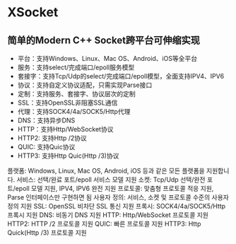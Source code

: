 # XSocket
## 简单的Modern C++ Socket跨平台可伸缩实现

* 平台：支持Windows、Linux、Mac OS、Android、iOS等全平台
* 服务：支持select/完成端口/epoll服务模型
* 套接字：支持Tcp/Udp的select/完成端口/epoll模型，全面支持IPV4、IPV6
* 协议：支持自定义协议适配，只需实现Parse接口
* 定制：支持服务、套接字、协议层次的定制
* SSL：支持OpenSSL非阻塞SSL通信
* 代理：支持SOCK4/4a/SOCK5/Http代理
* DNS：支持异步DNS
* HTTP：支持Http/WebSocket协议
* HTTP2: 支持Http /2协议
* QUIC: 支持Quic协议
* HTTP3: 支持Http Quic(Http /3)协议

플랫폼: Windows, Linux, Mac OS, Android, iOS 등과 같은 모든 플랫폼을 지원합니다.
서비스: 선택/완료 포트/epoll 서비스 모델 지원
소켓: Tcp/Udp 선택/완전 포트/epoll 모델 지원, IPV4, IPV6 완전 지원
프로토콜: 맞춤형 프로토콜 적응 지원, Parse 인터페이스만 구현하면 됨
사용자 정의: 서비스, 소켓 및 프로토콜 수준의 사용자 정의 지원
SSL: OpenSSL 비차단 SSL 통신 지원
프록시: SOCK4/4a/SOCK5/Http 프록시 지원
DNS: 비동기 DNS 지원
HTTP: Http/WebSocket 프로토콜 지원
HTTP2: HTTP /2 프로토콜 지원
QUIC: 빠른 프로토콜 지원
HTTP3: Http Quick(Http /3) 프로토콜 지원
